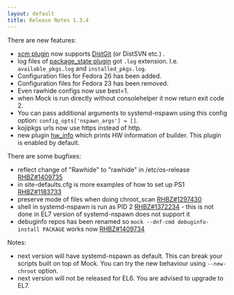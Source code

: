 ```yaml
---
layout: default
title: Release Notes 1.3.4
---
```


There are new features:

* [scm plugin](Plugin-Scm) now supports [DistGit](https://github.com/release-engineering/dist-git/) (or DistSVN etc.) .
* log files of [package_state plugin](Plugin-PackageState) got `.log` extension. I.e. `available_pkgs.log` and `installed_pkgs.log`.
* Configuration files for Fedora 26 has been added.
* Configuration files for Fedora 23 has been removed.
* Even rawhide configs now use best=1.
* when Mock is run directly without consolehelper it now return exit code 2.
* You can pass additional arguments to systemd-nspawn using this config option: `config_opts['nspawn_args'] = []`.
* kojipkgs urls now use https instead of http.
* new plugin [hw_info](Plugin-HwInfo) which prints HW information of builder. This plugin is enabled by default.

There are some bugfixes:

* reflect change of "Rawhide" to "rawhide" in /etc/os-release [RHBZ#1409735](https://bugzilla.redhat.com/show_bug.cgi?id=1409735)
* in site-defaults.cfg is more examples of how to set up PS1 [RHBZ#1183733](https://bugzilla.redhat.com/show_bug.cgi?id=1183733)
* preserve mode of files when doing chroot_scan [RHBZ#1297430](https://bugzilla.redhat.com/show_bug.cgi?id=1297430)
* shell in systemd-nspawn is run as PID 2 [RHBZ#1372234](https://bugzilla.redhat.com/show_bug.cgi?id=1372234) - this is not done in EL7 version of systemd-nspawn does not support it
* debuginfo repos has been renamed so `mock --dnf-cmd debuginfo-install PACKAGE` works now [RHBZ#1409734](https://bugzilla.redhat.com/show_bug.cgi?id=1409734)

Notes:

* next version will have systemd-nspawn as default. This can break your scripts built on top of Mock. You can try the new behaviour using `--new-chroot` option.
* next version will not be released for EL6. You are advised to upgrade to EL7.
